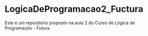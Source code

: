 # LogicaDeProgramacao2_Fuctura
Este é um repositório proposto na aula 2 do Curso de Lógica de Programação - Futura
